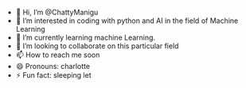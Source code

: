 - 👋 Hi, I’m @ChattyManigu
- 👀 I’m interested in coding with python and AI in the field of Machine Learning 
- 🌱 I’m currently learning machine Learning.
- 💞️ I’m looking to collaborate on this particular field 
- 📫 How to reach me soon
- 😄 Pronouns: charlotte
- ⚡ Fun fact: sleeping let

<!---
ChattyManigu/ChattyManigu is a ✨ special ✨ repository because its `README.md` (this file) appears on your GitHub profile.
You can click the Preview link to take a look at your changes.
--->
